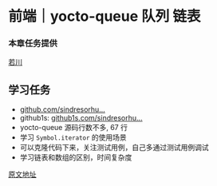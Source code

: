 # 前端｜yocto-queue 队列 链表

### 本章任务提供

[若川](https://juejin.cn/user/1415826704971918 "https://juejin.cn/user/1415826704971918")

## 学习任务

* [github.com/sindresorhu…](https://link.juejin.cn?target=https%3A%2F%2Fgithub.com%2Fsindresorhus%2Fyocto-queue "https://link.juejin.cn?target=https%3A%2F%2Fgithub.com%2Fsindresorhus%2Fyocto-queue")
* github1s: [github1s.com/sindresorhu…](https://link.juejin.cn?target=https%3A%2F%2Fgithub1s.com%2Fsindresorhus%2Fyocto-queue%2Fblob%2FHEAD%2Findex.js "https://link.juejin.cn?target=https%3A%2F%2Fgithub1s.com%2Fsindresorhus%2Fyocto-queue%2Fblob%2FHEAD%2Findex.js")
* yocto-queue 源码行数不多, 67 行
* 学习 `Symbol.iterator` 的使用场景
* 可以克隆代码下来，关注测试用例，自己多通过测试用例调试
* 学习链表和数组的区别，时间复杂度

[原文地址](https://juejin.cn/book/7169108142868365349/section/7172379618341552161)